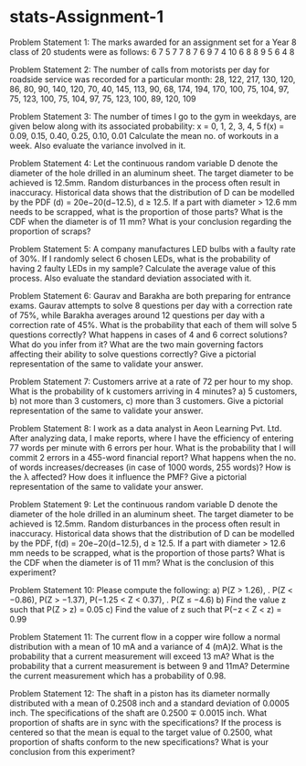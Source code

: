 # stats-Assignment-1

Problem Statement 1:
The marks awarded for an assignment set for a Year 8 class of 20 students were as
follows:
6 7 5 7 7 8 7 6 9 7 4 10 6 8 8 9 5 6 4 8

Problem Statement 2:
The number of calls from motorists per day for roadside service was recorded for a
particular month:
28, 122, 217, 130, 120, 86, 80, 90, 140, 120, 70, 40, 145, 113, 90, 68, 174, 194, 170,
100, 75, 104, 97, 75,
123, 100, 75, 104, 97, 75, 123, 100, 89, 120, 109

Problem Statement 3:
The number of times I go to the gym in weekdays, are given below along with its
associated probability:
x = 0, 1, 2, 3, 4, 5
f(x) = 0.09, 0.15, 0.40, 0.25, 0.10, 0.01
Calculate the mean no. of workouts in a week. Also evaluate the variance involved in it.

Problem Statement 4:
Let the continuous random variable D denote the diameter of the hole drilled in an
aluminum sheet. The target diameter to be achieved is 12.5mm. Random
disturbances in the process often result in inaccuracy.
Historical data shows that the distribution of D can be modelled by the PDF (d) =
20e−20(d−12.5), d ≥ 12.5. If a part with diameter > 12.6 mm needs to be scrapped,
what is the proportion of those parts? What is the CDF when the diameter is of 11
mm? What is your conclusion regarding the proportion of scraps?

Problem Statement 5:
A company manufactures LED bulbs with a faulty rate of 30%. If I randomly select 6
chosen LEDs, what is the probability of having 2 faulty LEDs in my sample?
Calculate the average value of this process. Also evaluate the standard deviation
associated with it.

Problem Statement 6:
Gaurav and Barakha are both preparing for entrance exams. Gaurav attempts to
solve 8 questions per day with a correction rate of 75%, while Barakha averages
around 12 questions per day with a correction rate of 45%. What is the probability
that each of them will solve 5 questions correctly? What happens in cases of 4 and 6
correct solutions? What do you infer from it? What are the two main governing
factors affecting their ability to solve questions correctly? Give a pictorial
representation of the same to validate your answer.

Problem Statement 7:
Customers arrive at a rate of 72 per hour to my shop. What is the probability of k
customers arriving in 4 minutes? a) 5 customers, b) not more than 3 customers, c)
more than 3 customers. Give a pictorial representation of the same to validate your
answer.

Problem Statement 8:
I work as a data analyst in Aeon Learning Pvt. Ltd. After analyzing data, I make
reports, where I have the efficiency of entering 77 words per minute with 6 errors per
hour. What is the probability that I will commit 2 errors in a 455-word financial report?
What happens when the no. of words increases/decreases (in case of 1000 words,
255 words)?
How is the λ affected?
How does it influence the PMF?
Give a pictorial representation of the same to validate your answer.

Problem Statement 9:
Let the continuous random variable D denote the diameter of the hole drilled in an
aluminum sheet. The target diameter to be achieved is 12.5mm. Random
disturbances in the process often result in inaccuracy.
Historical data shows that the distribution of D can be modelled by the PDF, f(d) =
20e−20(d−12.5), d ≥ 12.5. If a part with diameter > 12.6 mm needs to be scrapped,
what is the proportion of those parts? What is the CDF when the diameter is of 11
mm?
What is the conclusion of this experiment?

Problem Statement 10:
Please compute the following:
a) P(Z > 1.26), . P(Z < −0.86), P(Z > −1.37), P(−1.25 < Z < 0.37), . P(Z ≤ −4.6)
b) Find the value z such that P(Z > z) = 0.05
c) Find the value of z such that P(−z < Z < z) = 0.99

Problem Statement 11:
The current flow in a copper wire follow a normal distribution with a mean of 10 mA
and a variance of 4 (mA)2.
What is the probability that a current measurement will exceed 13 mA? What is the
probability that a current measurement is between 9 and 11mA? Determine the
current measurement which has a probability of 0.98.

Problem Statement 12:
The shaft in a piston has its diameter normally distributed with a mean of 0.2508 inch
and a standard deviation of 0.0005 inch. The specifications of the shaft are 0.2500 ∓
0.0015 inch. What proportion of shafts are in sync with the specifications? If the
process is centered so that the mean is equal to the target value of 0.2500, what
proportion of shafts conform to the new specifications? What is your conclusion from
this experiment?
